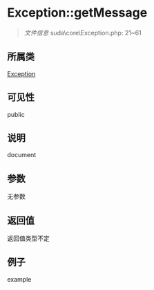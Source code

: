 # Exception::getMessage

> *文件信息* suda\core\Exception.php: 21~61
## 所属类 

[Exception](../Exception.md)

## 可见性

  public  
## 说明

document

## 参数

无参数

## 返回值
返回值类型不定

## 例子

example